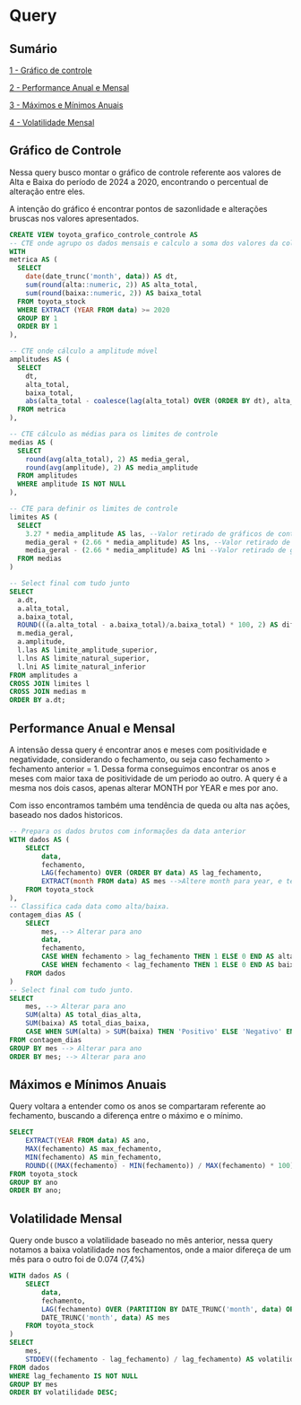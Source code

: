 # Query
## Sumário
[1 - Gráfico de controle](#Gráfico-de-controle)

[2 - Performance Anual e Mensal](#Performance-Anual-e-Mensal)

[3 - Máximos e Mínimos Anuais](#Máximos-e-Mínimos-Anuais)

[4 - Volatilidade Mensal](#Volatilidade-Mensal)

## Gráfico de Controle
Nessa query busco montar o gráfico de controle referente aos valores de Alta e Baixa do período de 2024 a 2020, encontrando o percentual de alteração entre eles.

A intenção do gráfico é encontrar pontos de sazonlidade e alterações bruscas nos valores apresentados.


```sql
CREATE VIEW toyota_grafico_controle_controle AS
-- CTE onde agrupo os dados mensais e calculo a soma dos valores da coluna.
WITH 
metrica AS (
  SELECT 
    date(date_trunc('month', data)) AS dt,
    sum(round(alta::numeric, 2)) AS alta_total,
    sum(round(baixa::numeric, 2)) AS baixa_total
  FROM toyota_stock
  WHERE EXTRACT (YEAR FROM data) >= 2020 
  GROUP BY 1
  ORDER BY 1
),

-- CTE onde cálculo a amplitude móvel
amplitudes AS (
  SELECT 
    dt,
    alta_total,
    baixa_total,
    abs(alta_total - coalesce(lag(alta_total) OVER (ORDER BY dt), alta_total)) AS amplitude --Faço o uso de coalesce para evitar o uso de outra cte
  FROM metrica
),

-- CTE cálculo as médias para os limites de controle
medias AS (
  SELECT
    round(avg(alta_total), 2) AS media_geral,
    round(avg(amplitude), 2) AS media_amplitude
  FROM amplitudes
  WHERE amplitude IS NOT NULL
),

-- CTE para definir os limites de controle
limites AS (
  SELECT
    3.27 * media_amplitude AS las, --Valor retirado de gráficos de controle XMR
    media_geral + (2.66 * media_amplitude) AS lns, --Valor retirado de gráficos de controle XMR
    media_geral - (2.66 * media_amplitude) AS lni --Valor retirado de gráficos de controle XMR
  FROM medias
)

-- Select final com tudo junto
SELECT
  a.dt,
  a.alta_total,
  a.baixa_total,
  ROUND(((a.alta_total - a.baixa_total)/a.baixa_total) * 100, 2) AS diferenca,
  m.media_geral,
  a.amplitude,
  l.las AS limite_amplitude_superior,
  l.lns AS limite_natural_superior,
  l.lni AS limite_natural_inferior
FROM amplitudes a
CROSS JOIN limites l
CROSS JOIN medias m
ORDER BY a.dt;
```
## Performance Anual e Mensal
A intensão dessa query é encontrar anos e meses com positividade e negatividade, considerando o fechamento, ou seja caso fechamento > fechamento anterior = 1. Dessa forma conseguimos encontrar os anos e meses com maior taxa de positividade de um periodo ao outro. A query é a mesma nos dois casos, apenas alterar MONTH por YEAR e mes por ano.

Com isso encontramos também uma tendência de queda ou alta nas ações, baseado nos dados historicos.

```sql
-- Prepara os dados brutos com informações da data anterior
WITH dados AS (
    SELECT 
        data,
        fechamento,
        LAG(fechamento) OVER (ORDER BY data) AS lag_fechamento,
        EXTRACT(month FROM data) AS mes -->Altere month para year, e tera o resultado anual, o Alias é interessante mudar para ano
    FROM toyota_stock
),
-- Classifica cada data como alta/baixa.
contagem_dias AS (
    SELECT 
        mes, --> Alterar para ano
        data,
        fechamento,
        CASE WHEN fechamento > lag_fechamento THEN 1 ELSE 0 END AS alta,
        CASE WHEN fechamento < lag_fechamento THEN 1 ELSE 0 END AS baixa
    FROM dados
)
-- Select final com tudo junto.
SELECT 
    mes, --> Alterar para ano
    SUM(alta) AS total_dias_alta,
    SUM(baixa) AS total_dias_baixa,
    CASE WHEN SUM(alta) > SUM(baixa) THEN 'Positivo' ELSE 'Negativo' END AS positivo_negativo
FROM contagem_dias
GROUP BY mes --> Alterar para ano
ORDER BY mes; --> Alterar para ano
```
## Máximos e Mínimos Anuais
Query voltara a entender como os anos se compartaram referente ao fechamento, buscando a diferença entre o máximo e o mínimo.

```sql
SELECT 
    EXTRACT(YEAR FROM data) AS ano, 
    MAX(fechamento) AS max_fechamento,
    MIN(fechamento) AS min_fechamento,
    ROUND(((MAX(fechamento) - MIN(fechamento)) / MAX(fechamento) * 100)::numeric, 2) AS dif_total
FROM toyota_stock
GROUP BY ano
ORDER BY ano;
```
## Volatilidade Mensal
Query onde busco a volatilidade baseado no mês anterior, nessa query notamos a baixa volatilidade nos fechamentos, onde a maior difereça de um mês para o outro foi de 0.074 (7,4%)

```sql
WITH dados AS (
    SELECT 
        data,
        fechamento,
        LAG(fechamento) OVER (PARTITION BY DATE_TRUNC('month', data) ORDER BY data) AS lag_fechamento,
        DATE_TRUNC('month', data) AS mes
    FROM toyota_stock
)
SELECT 
    mes,
    STDDEV((fechamento - lag_fechamento) / lag_fechamento) AS volatilidade
FROM dados
WHERE lag_fechamento IS NOT NULL
GROUP BY mes
ORDER BY volatilidade DESC;
```
